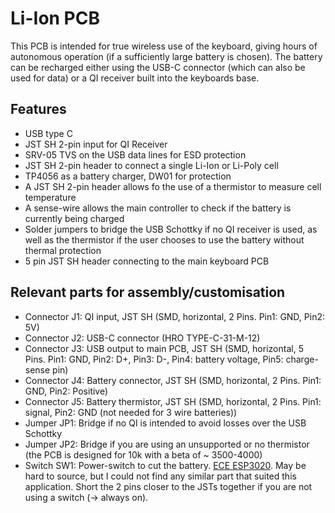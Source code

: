 # Li-Ion PCB

This PCB is intended for true wireless use of the keyboard, giving hours of autonomous operation (if a sufficiently large battery is chosen). The battery can be recharged either using the USB-C connector (which can also be used for data) or a QI receiver built into the keyboards base.

## Features
 * USB type C
 * JST SH 2-pin input for QI Receiver
 * SRV-05 TVS on the USB data lines for ESD protection
 * JST SH 2-pin header to connect a single Li-Ion or Li-Poly cell
 * TP4056 as a battery charger, DW01 for protection
 * A JST SH 2-pin header allows fo the use of a thermistor to measure cell temperature
 * A sense-wire allows the main controller to check if the battery is currently being charged
 * Solder jumpers to bridge the USB Schottky if no QI receiver is used, as well as the thermistor if the user chooses to use the battery without thermal protection
 * 5 pin JST SH header connecting to the main keyboard PCB

 ## Relevant parts for assembly/customisation

 * Connector J1: QI input, JST SH (SMD, horizontal, 2 Pins. Pin1: GND, Pin2: 5V)
 * Connector J2: USB-C connector (HRO TYPE-C-31-M-12)
 * Connector J3: USB output to main PCB, JST SH (SMD, horizontal, 5 Pins. Pin1: GND, Pin2: D+, Pin3: D-, Pin4: battery voltage, Pin5: charge-sense pin)
 * Connector J4: Battery connector, JST SH (SMD, horizontal, 2 Pins. Pin1: GND, Pin2: Positive)
 * Connector J5: Battery thermistor, JST SH (SMD, horizontal, 2 Pins. Pin1: signal, Pin2: GND (not needed for 3 wire batteries))
 * Jumper JP1: Bridge if no QI is intended to avoid losses over the USB Schottky
 * Jumper JP2: Bridge if you are using an unsupported or no thermistor (the PCB is designed for 10k with a beta of ~ 3500-4000)
 * Switch SW1: Power-switch to cut the battery. [ECE ESP3020](https://www.ece.com.tw/en/switches/slide-switch/56). May be hard to source, but I could not find any similar part that suited this application. Short the 2 pins closer to the JSTs together if you are not using a switch (-> always on).